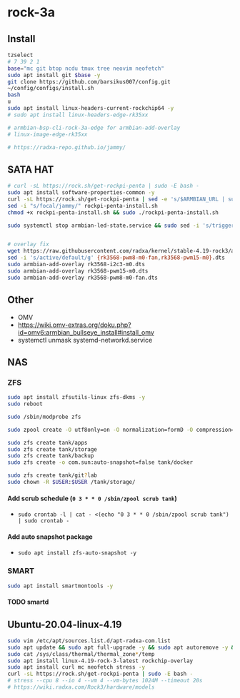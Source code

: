 # rock-3a

## Install

```bash
tzselect
# 7 39 2 1
base="mc git btop ncdu tmux tree neovim neofetch"
sudo apt install git $base -y
git clone https://github.com/barsikus007/config.git
~/config/configs/install.sh
bash
u
sudo apt install linux-headers-current-rockchip64 -y
# sudo apt install linux-headers-edge-rk35xx

# armbian-bsp-cli-rock-3a-edge for armbian-add-overlay
# linux-image-edge-rk35xx

# https://radxa-repo.github.io/jammy/
```

## SATA HAT

```bash
# curl -sL https://rock.sh/get-rockpi-penta | sudo -E bash -
sudo apt install software-properties-common -y
curl -sL https://rock.sh/get-rockpi-penta | sed -e 's/$ARMBIAN_URL | sudo -E bash -/$ARMBIAN_URL > rockpi-penta-install.sh/' | sudo -E bash -
sed -i "s/focal/jammy/" rockpi-penta-install.sh
chmod +x rockpi-penta-install.sh && sudo ./rockpi-penta-install.sh

sudo systemctl stop armbian-led-state.service && sudo sed -i 's/trigger=heartbeat/trigger=none/' /etc/armbian-leds.conf && sudo sed -i 's/brightness=0/brightness=1/' /etc/armbian-leds.conf && sudo systemctl start armbian-led-state.service


# overlay fix
wget https://raw.githubusercontent.com/radxa/kernel/stable-4.19-rock3/arch/arm64/boot/dts/rockchip/overlay/{rk3568-pwm8-m0-fan,rk3568-pwm15-m0,rk3568-i2c3-m0}.dts
sed -i 's/active/default/g' {rk3568-pwm8-m0-fan,rk3568-pwm15-m0}.dts
sudo armbian-add-overlay rk3568-i2c3-m0.dts
sudo armbian-add-overlay rk3568-pwm15-m0.dts
sudo armbian-add-overlay rk3568-pwm8-m0-fan.dts
```

## Other

- OMV
- <https://wiki.omv-extras.org/doku.php?id=omv6:armbian_bullseye_install#install_omv>
- systemctl unmask systemd-networkd.service

## NAS

### ZFS

```bash
sudo apt install zfsutils-linux zfs-dkms -y
sudo reboot

sudo /sbin/modprobe zfs

sudo zpool create -O utf8only=on -O normalization=formD -O compression=lz4 tank raidz sda sdb sdc sdd

sudo zfs create tank/apps
sudo zfs create tank/storage
sudo zfs create tank/backup
sudo zfs create -o com.sun:auto-snapshot=false tank/docker

sudo zfs create tank/git?lab
sudo chown -R $USER:$USER /tank/storage/
```

#### Add scrub schedule (`0 3 * * 0 /sbin/zpool scrub tank`)

- `sudo crontab -l | cat - <(echo "0 3 * * 0 /sbin/zpool scrub tank") | sudo crontab -`

#### Add auto snapshot package

- `sudo apt install zfs-auto-snapshot -y`

### SMART

```bash
sudo apt install smartmontools -y
```

#### TODO smartd

## Ubuntu-20.04-linux-4.19

```bash
sudo vim /etc/apt/sources.list.d/apt-radxa-com.list
sudo apt update && sudo apt full-upgrade -y && sudo apt autoremove -y && sudo apt clean
sudo cat /sys/class/thermal/thermal_zone*/temp
sudo apt install linux-4.19-rock-3-latest rockchip-overlay
sudo apt install curl mc neofetch stress -y
curl -sL https://rock.sh/get-rockpi-penta | sudo -E bash -
# stress --cpu 8 --io 4 --vm 4 --vm-bytes 1024M --timeout 20s
# https://wiki.radxa.com/Rock3/hardware/models
```

